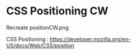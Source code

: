# CSS Positioning CW

Recreate positionCW.png

CSS Positioning : https://developer.mozilla.org/en-US/docs/Web/CSS/position